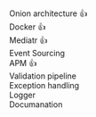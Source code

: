 Onion architecture  :+1: <br>
Docker :+1: <br>
Mediatr :+1: <br>
Event Sourcing <br>
APM :+1: <br>
Validation pipeline <br>
Exception handling <br>
Logger <br>
Documanation <br>
